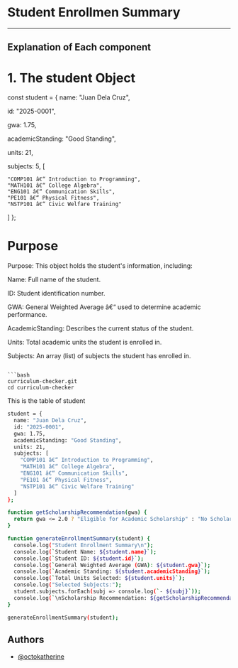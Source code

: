 # Student Enrollmen Summary
--------  
Explanation of Each component 
--------  
# 1. The student Object
const student = {
  name: "Juan Dela Cruz",
  
  id: "2025-0001",
  
  gwa: 1.75,
  
  academicStanding: "Good Standing",
  
  units: 21,
  
  subjects: 5, [
  
    "COMP101 â€“ Introduction to Programming",
    "MATH101 â€“ College Algebra",
    "ENG101 â€“ Communication Skills",
    "PE101 â€“ Physical Fitness",
    "NSTP101 â€“ Civic Welfare Training"
  ]
};
# Purpose 

Purpose:
This object holds the student's information, including:

Name: Full name of the student.

ID: Student identification number.

GWA: General Weighted Average â€“ used to determine academic performance.

AcademicStanding: Describes the current status of the student.

Units: Total academic units the student is enrolled in.

Subjects: An array (list) of subjects the student has enrolled in.



```

```bash
curriculum-checker.git
cd curriculum-checker
```
This is the table of student
```bash
student = {
  name: "Juan Dela Cruz",
  id: "2025-0001",
  gwa: 1.75,
  academicStanding: "Good Standing",
  units: 21,
  subjects: [
    "COMP101 â€“ Introduction to Programming",
    "MATH101 â€“ College Algebra",
    "ENG101 â€“ Communication Skills",
    "PE101 â€“ Physical Fitness",
    "NSTP101 â€“ Civic Welfare Training"
  ]
};

function getScholarshipRecommendation(gwa) {
  return gwa <= 2.0 ? "Eligible for Academic Scholarship" : "No Scholarship";
}

function generateEnrollmentSummary(student) {
  console.log("Student Enrollment Summary\n");
  console.log(`Student Name: ${student.name}`);
  console.log(`Student ID: ${student.id}`);
  console.log(`General Weighted Average (GWA): ${student.gwa}`);
  console.log(`Academic Standing: ${student.academicStanding}`);
  console.log(`Total Units Selected: ${student.units}`);
  console.log("Selected Subjects:");
  student.subjects.forEach(subj => console.log(`- ${subj}`));
  console.log(`\nScholarship Recommendation: ${getScholarshipRecommendation(student.gwa)}`);
}

generateEnrollmentSummary(student);
```


## Authors

- [@octokatherine](https://www.github.com/octokatherine)
